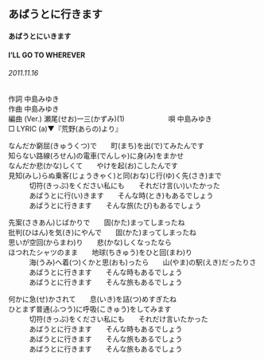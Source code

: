 ## あばうとに行きます
#### あばうとにいきます
#### I’LL GO TO WHEREVER
######  2011.11.16


作詞     中島みゆき　　　　　   
作曲      中島みゆき  　　　   
編曲 (Ver.) 瀬尾(せお)一三(かずみ)(1)　　　　　　
唄  中島みゆき        
□ LYRIC (a)▼『荒野(あらの)より』   
   
   
なんだか窮屈(きゅうくつ)で　　町(まち)を出(で)てみたんです   
知らない路線(ろせん)の電車(でんしゃ)に身(み)をまかせ   
なんだか悲(かな)しくて　　やけを起(お)こしたんです   
見知(みし)らぬ乗客(じょうきゃく)と同(おな)じ行(ゆ)く先(さき)まで   
　　　切符(きっぶ)をください私にも　　それだけ言(い)いたかった   
　　　あばうとに行(い)きます　　そんな時(とき)もあるでしょう   
　　　あばうとに行きます　　そんな旅(たび)もあるでしょう   
   
先案(さきあん)じばかりで　　固(かた)まってしまったね   
批判(ひはん)を気(き)にやんで　　固(かた)まってしまったね   
思いが空回(からまわ)り　　悲(かな)しくなったなら   
ほつれたシャツのまま　　地球(ちきゅう)をひと回(まわ)り   
　　　海(うみ)へ着(つ)くかと思(おも)ったら　　山(やま)の駅(えき)だったりさ   
　　　あばうとに行きます　　そんな時もあるでしょう   
　　　あばうとに行きます　　そんな旅もあるでしょう   
   
何かに急(せ)かされて　　息(いき)を詰(つ)めすぎたね   
ひとまず普通(ふつう)に呼吸(こきゅう)をしてみます   
　　　切符(きっぶ)をください私にも　　それだけ言いたかった   
　　　あばうとに行きます　　そんな時もあるでしょう   
　　　あばうとに行きます　　そんな旅もあるでしょう   
　　　あばうとに行きます　　そんな旅もあるでしょう   
